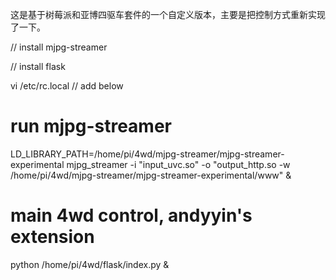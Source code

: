 这是基于树莓派和亚博四驱车套件的一个自定义版本，主要是把控制方式重新实现了一下。

// install mjpg-streamer

// install flask

vi /etc/rc.local
// add below

# run mjpg-streamer
LD_LIBRARY_PATH=/home/pi/4wd/mjpg-streamer/mjpg-streamer-experimental mjpg_streamer -i "input_uvc.so" -o "output_http.so -w /home/pi/4wd/mjpg-streamer/mjpg-streamer-experimental/www" &

# main 4wd control, andyyin's extension
python /home/pi/4wd/flask/index.py &


